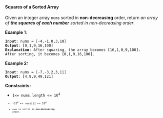 #### Squares of a Sorted Array

Given an integer array `nums` sorted in **non-decreasing** order, return _an array of  **the squares of each number**  sorted in non-decreasing order_.

**Example 1**:
<pre><code><b>Input</b>: nums = [-4,-1,0,3,10]
<b>Output</b>: [0,1,9,16,100]
<b>Explanation</b>: After squaring, the array becomes [16,1,0,9,100].
After sorting, it becomes [0,1,9,16,100].
</code></pre>

**Example 2:**
<pre><code><b>Input</b>: nums = [-7,-3,2,3,11]
<b>Output</b>: [4,9,9,49,121]
</code></pre>

**Constraints:**
- <code>1<= nums.length <= 10<sup>4</sup><code>
-  <code>-10<sup>4</sup> <= nums[i] <= 10<sup>4</sup><code>
- `nums` is sorted in **non-decreasing** order.
